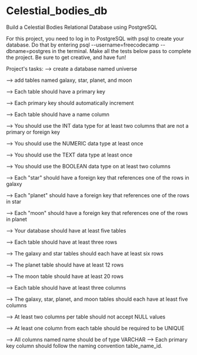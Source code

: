 # Celestial_bodies_db
Build a Celestial Bodies Relational Database using PostgreSQL

For this project, you need to log in to PostgreSQL with psql to create your database. Do that by entering psql --username=freecodecamp --dbname=postgres in the terminal. Make all the tests below pass to complete the project. Be sure to get creative, and have fun!

Project's tasks:
--> create a database named universe

--> add tables named galaxy, star, planet, and moon

--> Each table should have a primary key

--> Each primary key should automatically increment

--> Each table should have a name column

--> You should use the INT data type for at least two columns that are not a primary or foreign key

--> You should use the NUMERIC data type at least once

--> You should use the TEXT data type at least once

--> You should use the BOOLEAN data type on at least two columns

--> Each "star" should have a foreign key that references one of the rows in galaxy

--> Each "planet" should have a foreign key that references one of the rows in star

--> Each "moon" should have a foreign key that references one of the rows in planet

--> Your database should have at least five tables

--> Each table should have at least three rows

--> The galaxy and star tables should each have at least six rows

--> The planet table should have at least 12 rows

--> The moon table should have at least 20 rows

--> Each table should have at least three columns

--> The galaxy, star, planet, and moon tables should each have at least five columns

--> At least two columns per table should not accept NULL values

--> At least one column from each table should be required to be UNIQUE

--> All columns named name should be of type VARCHAR
--> Each primary key column should follow the naming convention table_name_id. 
